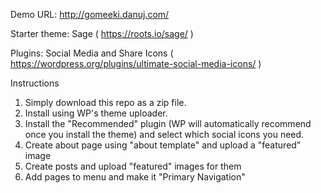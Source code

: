 Demo URL: http://gomeeki.danuj.com/

Starter theme: Sage ( https://roots.io/sage/ )

Plugins: Social Media and Share Icons ( https://wordpress.org/plugins/ultimate-social-media-icons/ )

Instructions
1. Simply download this repo as a zip file. 
2. Install using WP's theme uploader.
3. Install the "Recommended" plugin (WP will automatically recommend once you install the theme) and select which social icons you need.
4. Create about page using "about template" and upload a "featured" image
5. Create posts and upload "featured" images for them 
6. Add pages to menu and make it "Primary Navigation"
